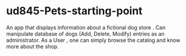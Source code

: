 # ud845-Pets-starting-point
An app that displays information about a fictional dog store . Can manipulate database of dogs (Add, Delete, Modify) entries as an administrator. As a User , one can simply browse the catalog and know more about the shop.
